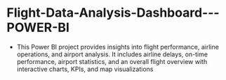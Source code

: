 # Flight-Data-Analysis-Dashboard---POWER-BI
 - This Power BI project provides insights into flight performance, airline operations, and airport analysis. It includes airline delays, on-time performance, airport statistics, and an overall flight overview with interactive charts, KPIs, and map visualizations
